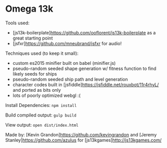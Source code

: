 # Omega 13k

Tools used:
* [js13k-boilerplate]https://github.com/ooflorent/js13k-boilerplate as a great starting point
* [jsfxr]https://github.com/mneubrand/jsfxr for audio!

Techniques used (to keep it small):
* custom es2015 minifier built on babel (minifier.js)
* pseudo-random seeded shape generation w/ fitness function to find likely seeds for ships
* pseudo-random seeded ship path and level generation
* character codes built in [jsfiddle]https://jsfiddle.net/rouxbot/11r4rhyL/ and ported as bits only
* lots of poorly optimized webgl :(

Install Dependencies: `npm install`

Build compiled output: `gulp build`

View output: `open dist/index.html`

Made by: [Kevin Grandon]https://github.com/kevingrandon and [Jeremy Stanley]https://github.com/azulus for [js13kgames]http://js13kgames.com/
